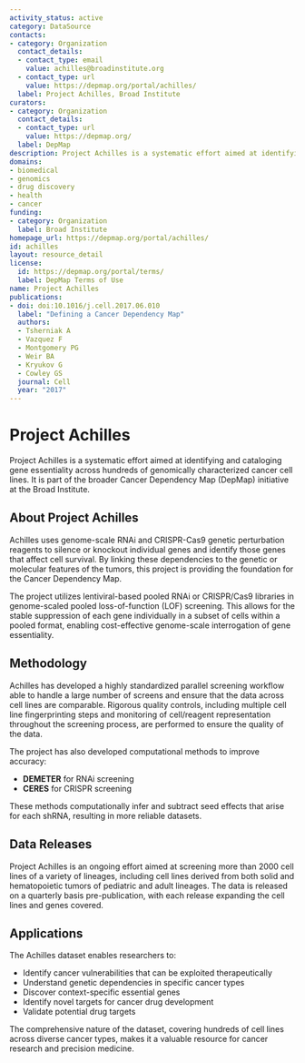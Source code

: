 ```yaml
---
activity_status: active
category: DataSource
contacts:
- category: Organization
  contact_details:
  - contact_type: email
    value: achilles@broadinstitute.org
  - contact_type: url
    value: https://depmap.org/portal/achilles/
  label: Project Achilles, Broad Institute
curators:
- category: Organization
  contact_details:
  - contact_type: url
    value: https://depmap.org/
  label: DepMap
description: Project Achilles is a systematic effort aimed at identifying and cataloging gene essentiality across hundreds of genomically characterized cancer cell lines. Achilles uses genome-scale RNAi and CRISPR-Cas9 genetic perturbation reagents to silence or knockout individual genes and identify those genes that affect cell survival.
domains:
- biomedical
- genomics
- drug discovery
- health
- cancer
funding:
- category: Organization
  label: Broad Institute
homepage_url: https://depmap.org/portal/achilles/
id: achilles
layout: resource_detail
license:
  id: https://depmap.org/portal/terms/
  label: DepMap Terms of Use
name: Project Achilles
publications:
- doi: doi:10.1016/j.cell.2017.06.010
  label: "Defining a Cancer Dependency Map"
  authors:
  - Tsherniak A
  - Vazquez F
  - Montgomery PG
  - Weir BA
  - Kryukov G
  - Cowley GS
  journal: Cell
  year: "2017"
---
```

# Project Achilles

Project Achilles is a systematic effort aimed at identifying and cataloging gene essentiality across hundreds of genomically characterized cancer cell lines. It is part of the broader Cancer Dependency Map (DepMap) initiative at the Broad Institute.

## About Project Achilles

Achilles uses genome-scale RNAi and CRISPR-Cas9 genetic perturbation reagents to silence or knockout individual genes and identify those genes that affect cell survival. By linking these dependencies to the genetic or molecular features of the tumors, this project is providing the foundation for the Cancer Dependency Map.

The project utilizes lentiviral-based pooled RNAi or CRISPR/Cas9 libraries in genome-scaled pooled loss-of-function (LOF) screening. This allows for the stable suppression of each gene individually in a subset of cells within a pooled format, enabling cost-effective genome-scale interrogation of gene essentiality.

## Methodology

Achilles has developed a highly standardized parallel screening workflow able to handle a large number of screens and ensure that the data across cell lines are comparable. Rigorous quality controls, including multiple cell line fingerprinting steps and monitoring of cell/reagent representation throughout the screening process, are performed to ensure the quality of the data.

The project has also developed computational methods to improve accuracy:
- **DEMETER** for RNAi screening
- **CERES** for CRISPR screening

These methods computationally infer and subtract seed effects that arise for each shRNA, resulting in more reliable datasets.

## Data Releases

Project Achilles is an ongoing effort aimed at screening more than 2000 cell lines of a variety of lineages, including cell lines derived from both solid and hematopoietic tumors of pediatric and adult lineages. The data is released on a quarterly basis pre-publication, with each release expanding the cell lines and genes covered.

## Applications

The Achilles dataset enables researchers to:
- Identify cancer vulnerabilities that can be exploited therapeutically
- Understand genetic dependencies in specific cancer types
- Discover context-specific essential genes
- Identify novel targets for cancer drug development
- Validate potential drug targets

The comprehensive nature of the dataset, covering hundreds of cell lines across diverse cancer types, makes it a valuable resource for cancer research and precision medicine.